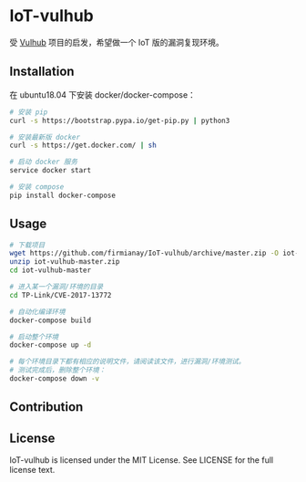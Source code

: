 # IoT-vulhub

受 [Vulhub](https://github.com/vulhub/vulhub) 项目的启发，希望做一个 IoT 版的漏洞复现环境。

## Installation

在 ubuntu18.04 下安装 docker/docker-compose：

```sh
# 安装 pip
curl -s https://bootstrap.pypa.io/get-pip.py | python3

# 安装最新版 docker
curl -s https://get.docker.com/ | sh

# 启动 docker 服务
service docker start

# 安装 compose
pip install docker-compose 
```

## Usage

```sh
# 下载项目
wget https://github.com/firmianay/IoT-vulhub/archive/master.zip -O iot-vulhub-master.zip
unzip iot-vulhub-master.zip
cd iot-vulhub-master

# 进入某一个漏洞/环境的目录
cd TP-Link/CVE-2017-13772

# 自动化编译环境
docker-compose build

# 启动整个环境
docker-compose up -d

# 每个环境目录下都有相应的说明文件，请阅读该文件，进行漏洞/环境测试。
# 测试完成后，删除整个环境：
docker-compose down -v
```

## Contribution

## License

IoT-vulhub is licensed under the MIT License. See LICENSE for the full license text.
